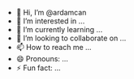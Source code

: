 - 👋 Hi, I’m @ardamcan
- 👀 I’m interested in ...
- 🌱 I’m currently learning ...
- 💞️ I’m looking to collaborate on ...
- 📫 How to reach me ...
- 😄 Pronouns: ...
- ⚡ Fun fact: ...

<!---
ardamcan/ardamcan is a ✨ special ✨ repository because its `README.md` (this file) appears on your GitHub profile.
You can click the Preview link to take a look at your changes.
--->
